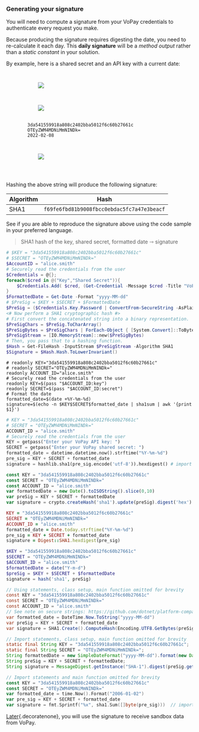 ### Generating your signature

You will need to compute a signature from your VoPay credentials to authenticate every request you make.

<aside class="notice">
Because producing the signature requires digesting the date, you need to re-calculate it each day. This <strong>daily signature</strong> will be a <em>method output</em> rather than a <em>static constant</em> in your solution.
</aside>

By example, here is a shared secret and an API key with a current date:

<div class="example-container">
    <code class="example-container above">
        <span>
            <img src="https://cdn.glitch.global/576f7a6a-1333-4479-915b-925c8ad0247a/apikey.svg?v=1644377138320" />
        </span>
        <span></span>
        <span>
            <img src="https://cdn.glitch.global/576f7a6a-1333-4479-915b-925c8ad0247a/formatteddate.svg?v=1644378064628" />
        </span>
    </code>
    <code class="strexample">
        <span id="key">3da541559918a808c2402bba5012f6c60b27661c</span>
        <span id="secret">OTEyZWM4MDNiMmNINDk=</span>
        <span id="date">2022-02-08</span>
    </code>
    <code class="example-container below">
        <span></span>
        <span>
            <img src="https://cdn.glitch.global/576f7a6a-1333-4479-915b-925c8ad0247a/sharedsecret.svg?v=164437805863" />
        </span>
        <span></span>
    </code>
</div>

Hashing the above string will produce the following signature:

| Algorithm | Hash                                       |
|-----------|--------------------------------------------|
| SHA1      | <code id="signature">f69fe6fbd81b9008fbcc0ebdac5fc7a47e3beacf</code> |

<aside class="test">
See if you are able to reproduce the signature above using the code sample in your preferred language.
</aside>

> SHA1 hash of the key, shared secret, formatted date ⇾ signature

```powershell
# $KEY = "3da541559918a808c2402bba5012f6c60b27661c"
# $SECRET = "OTEyZWM4MDNiMmNINDk="
$AccountID = "alice.smith"
# Securely read the credentials from the user
$Credentials = @{};
foreach($cred in @("Key","Shared Secret")){
    $Credentials.Add( $cred, (Get-Credential -Message $cred -Title "VoPay Credentials" -UserName $AccountId) )
}
$FormattedDate = Get-Date -Format "yyyy-MM-dd"
# $PreSig = $KEY + $SECRET + $FormattedDate
$PreSig = ($Credentials.Key.Password | ConvertFrom-SecureString -AsPlainText) + ($Credentials.'Shared Secret'.Password | ConvertFrom-SecureString -AsPlainText) + $FormattedDate
<# Now perform a SHA1 cryptographic hash #>
# First convert the concatenated string into a binary representation.
$PreSigChars = $PreSig.ToCharArray()
$PreSigBytes = $PreSigChars | ForEach-Object { [System.Convert]::ToByte($_) }
$PreSigStream = [IO.MemoryStream]::new($PreSigBytes)
# Then, you pass that to a hashing function.
$Hash = Get-FileHash -InputStream $PreSigStream -Algorithm SHA1
$Signature = $Hash.Hash.ToLowerInvariant()
```

```shell
# readonly KEY="3da541559918a808c2402bba5012f6c60b27661c"
# readonly SECRET="OTEyZWM4MDNiMmNINDk="
readonly ACCOUNT_ID="alice.smith"
# Securely read the credentials from the user
readonly KEY=$(pass "$ACCOUNT_ID:key")
readonly SECRET=$(pass "$ACCOUNT_ID:secret")
# Format the date
formatted_date=$(date +%Y-%m-%d)
signature=$(echo -n $KEY$SECRET$formatted_date | sha1sum | awk '{print $1}')
```

```python
# KEY = "3da541559918a808c2402bba5012f6c60b27661c"
# SECRET = "OTEyZWM4MDNiMmNINDk="
ACCOUNT_ID = "alice.smith"
# Securely read the credentials from the user
KEY = getpass("Enter your VoPay API key: ")
SECRET = getpass("Enter your VoPay shared secret: ")
formatted_date = datetime.datetime.now().strftime("%Y-%m-%d")
pre_sig = KEY + SECRET + formatted_date
signature = hashlib.sha1(pre_sig.encode('utf-8')).hexdigest() # import hashlib
```

```javascript
const KEY = "3da541559918a808c2402bba5012f6c60b27661c"
const SECRET = "OTEyZWM4MDNiMmNINDk="
const ACCOUNT_ID = "alice.smith"
var formattedDate = new Date().toISOString().slice(0,10)
var preSig = KEY + SECRET + formattedDate
var signature = crypto.createHash('sha1').update(preSig).digest('hex')
```

```ruby
KEY = "3da541559918a808c2402bba5012f6c60b27661c"
SECRET = "OTEyZWM4MDNiMmNINDk="
ACCOUNT_ID = "alice.smith"
formatted_date = Date.today.strftime("%Y-%m-%d")
pre_sig = KEY + SECRET + formatted_date
signature = Digest::SHA1.hexdigest(pre_sig)
```

```php
$KEY = "3da541559918a808c2402bba5012f6c60b27661c"
$SECRET = "OTEyZWM4MDNiMmNINDk="
$ACCOUNT_ID = "alice.smith"
$formattedDate = date("Y-m-d")
$preSig = $KEY + $SECRET + $formattedDate
signature = hash('sha1', preSig)
```

```csharp
// Using statements, class setup, main function omitted for brevity
const KEY = "3da541559918a808c2402bba5012f6c60b27661c"
const SECRET = "OTEyZWM4MDNiMmNINDk="
const ACCOUNT_ID = "alice.smith"
// See note on secure strings: https://github.com/dotnet/platform-compat/blob/master/docs/DE0001.md
var formatted_date = DateTime.Now.ToString("yyyy-MM-dd")
var preSig = KEY + SECRET + formatted_date
var signature = SHA1.Create().ComputeHash(Encoding.UTF8.GetBytes(preSig)).ToHexString();
```

```java
// Import statements, class setup, main function omitted for brevity
static final String KEY = "3da541559918a808c2402bba5012f6c60b27661c";
static final String SECRET = "OTEyZWM4MDNiMmNINDk=";
String formattedDate = new SimpleDateFormat("yyyy-MM-dd").format(new Date());  // import java.text.SimpleDateFormat
String preSig = KEY + SECRET + formattedDate;
String signature = MessageDigest.getInstance("SHA-1").digest(preSig.getBytes("UTF-8")).toHexString();  // import java.security.MessageDigest;
```

```go
// Import statements and main function omitted for brevity
const KEY = "3da541559918a808c2402bba5012f6c60b27661c"
const SECRET = "OTEyZWM4MDNiMmNINDk="
var formatted_date = time.Now().Format("2006-01-02")
var pre_sig = KEY + SECRET + formatted_date
var signature = fmt.Sprintf("%x", sha1.Sum([]byte(pre_sig)))  // import "crypto/sha1"
```

[Later](#Checking-your-VoPay-balance){.decoratenone}, you will use the signature to receive sandbox data from VoPay.
